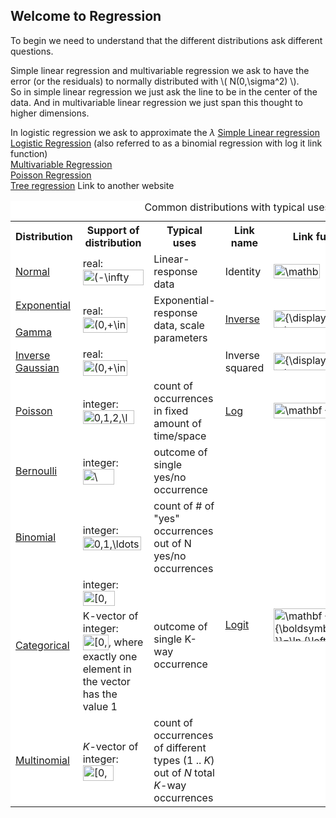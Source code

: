 

## Welcome to Regression


To begin we need to understand that the different distributions ask different questions.

Simple linear regression and multivariable regression we ask to have the error (or the residuals) to normally distributed with \\( N(0,\sigma^2) \\).<br/>
So in simple linear regression we just ask the line to be in the center of the data. And in multivariable linear regression we just span this thought to higher dimensions.

In logistic regression we ask to approximate the $\lambda$
[Simple Linear regression](linearregression/)
[Logistic Regression](Logisticregression.md) (also referred to as a binomial regression with log it link function)<br>
[Multivariable Regression](multivarregression.md)<br>
[Poisson Regression](poisson.md)<br>
[Tree regression](http://www.di.fc.ul.pt/~jpn/r/tree/tree.html) Link to another website



<table class="wikitable" style="background:white;">
<caption>Common distributions with typical uses and canonical link functions</caption>
<tbody><tr>
<th>Distribution</th>
<th>Support of distribution</th>
<th>Typical uses</th>
<th>Link name</th>
<th>Link function</th>
<th>Mean function</th>
</tr>
<tr>
<td><a href="/wiki/Normal_distribution" title="Normal distribution">Normal</a></td>
<td>real: <span class="mwe-math-element"><span class="mwe-math-mathml-inline mwe-math-mathml-a11y" style="display: none;"><math xmlns="http://www.w3.org/1998/Math/MathML">
  <semantics>
    <mrow class="MJX-TeXAtom-ORD">
      <mstyle displaystyle="true" scriptlevel="0">
        <mo stretchy="false">(</mo>
        <mo>−<!-- − --></mo>
        <mi mathvariant="normal">∞<!-- ∞ --></mi>
        <mo>,</mo>
        <mo>+</mo>
        <mi mathvariant="normal">∞<!-- ∞ --></mi>
        <mo stretchy="false">)</mo>
      </mstyle>
    </mrow>
    <annotation encoding="application/x-tex">{\displaystyle (-\infty ,+\infty )}</annotation>
  </semantics>
</math></span><img src="https://wikimedia.org/api/rest_v1/media/math/render/svg/e577bfa9ed1c0f83ed643206abae3cd2f234cf9c" class="mwe-math-fallback-image-inline" aria-hidden="true" style="vertical-align: -0.838ex; width:11.18ex; height:2.843ex;" alt="(-\infty ,+\infty )"></span></td>
<td>Linear-response data</td>
<td>Identity</td>
<td><span class="mwe-math-element"><span class="mwe-math-mathml-inline mwe-math-mathml-a11y" style="display: none;"><math xmlns="http://www.w3.org/1998/Math/MathML">
  <semantics>
    <mrow class="MJX-TeXAtom-ORD">
      <mstyle displaystyle="true" scriptlevel="0">
        <mrow class="MJX-TeXAtom-ORD">
          <mi mathvariant="bold">X</mi>
        </mrow>
        <mrow class="MJX-TeXAtom-ORD">
          <mi mathvariant="bold-italic">β<!-- β --></mi>
        </mrow>
        <mo>=</mo>
        <mi>μ<!-- μ --></mi>
        <mspace width="thinmathspace"></mspace>
        <mspace width="negativethinmathspace"></mspace>
      </mstyle>
    </mrow>
    <annotation encoding="application/x-tex">{\displaystyle \mathbf {X} {\boldsymbol {\beta }}=\mu \,\!}</annotation>
  </semantics>
</math></span><img src="https://wikimedia.org/api/rest_v1/media/math/render/svg/63238c06f9c1927aee60b40fec3adccd419cf32a" class="mwe-math-fallback-image-inline" aria-hidden="true" style="vertical-align: -0.838ex; margin-right: -0.387ex; width:8.483ex; height:2.676ex;" alt="\mathbf {X} {\boldsymbol {\beta }}=\mu \,\!"></span></td>
<td><span class="mwe-math-element"><span class="mwe-math-mathml-inline mwe-math-mathml-a11y" style="display: none;"><math xmlns="http://www.w3.org/1998/Math/MathML">
  <semantics>
    <mrow class="MJX-TeXAtom-ORD">
      <mstyle displaystyle="true" scriptlevel="0">
        <mi>μ<!-- μ --></mi>
        <mo>=</mo>
        <mrow class="MJX-TeXAtom-ORD">
          <mi mathvariant="bold">X</mi>
        </mrow>
        <mrow class="MJX-TeXAtom-ORD">
          <mi mathvariant="bold-italic">β<!-- β --></mi>
        </mrow>
        <mspace width="thinmathspace"></mspace>
        <mspace width="negativethinmathspace"></mspace>
      </mstyle>
    </mrow>
    <annotation encoding="application/x-tex">{\displaystyle \mu =\mathbf {X} {\boldsymbol {\beta }}\,\!}</annotation>
  </semantics>
</math></span><img src="https://wikimedia.org/api/rest_v1/media/math/render/svg/12c514082234f52d09595635789f474de0279b7d" class="mwe-math-fallback-image-inline" aria-hidden="true" style="vertical-align: -0.838ex; margin-right: -0.387ex; width:8.483ex; height:2.676ex;" alt="\mu =\mathbf {X} {\boldsymbol {\beta }}\,\!"></span></td>
</tr>
<tr>
<td><a href="/wiki/Exponential_distribution" title="Exponential distribution">Exponential</a></td>
<td rowspan="2">real: <span class="mwe-math-element"><span class="mwe-math-mathml-inline mwe-math-mathml-a11y" style="display: none;"><math xmlns="http://www.w3.org/1998/Math/MathML">
  <semantics>
    <mrow class="MJX-TeXAtom-ORD">
      <mstyle displaystyle="true" scriptlevel="0">
        <mo stretchy="false">(</mo>
        <mn>0</mn>
        <mo>,</mo>
        <mo>+</mo>
        <mi mathvariant="normal">∞<!-- ∞ --></mi>
        <mo stretchy="false">)</mo>
      </mstyle>
    </mrow>
    <annotation encoding="application/x-tex">{\displaystyle (0,+\infty )}</annotation>
  </semantics>
</math></span><img src="https://wikimedia.org/api/rest_v1/media/math/render/svg/de77e40eb7e2582eef8a5a1da1bc027b7d9a8d6e" class="mwe-math-fallback-image-inline" aria-hidden="true" style="vertical-align: -0.838ex; width:8.2ex; height:2.843ex;" alt="(0,+\infty )"></span></td>
<td rowspan="2">Exponential-response data, scale parameters</td>
<td rowspan="2"><a href="/wiki/Multiplicative_inverse" title="Multiplicative inverse">Inverse</a></td>
<td rowspan="2"><span class="mwe-math-element"><span class="mwe-math-mathml-inline mwe-math-mathml-a11y" style="display: none;"><math xmlns="http://www.w3.org/1998/Math/MathML">
  <semantics>
    <mrow class="MJX-TeXAtom-ORD">
      <mstyle displaystyle="true" scriptlevel="0">
        <mrow class="MJX-TeXAtom-ORD">
          <mi mathvariant="bold">X</mi>
        </mrow>
        <mrow class="MJX-TeXAtom-ORD">
          <mi mathvariant="bold-italic">β<!-- β --></mi>
        </mrow>
        <mo>=</mo>
        <msup>
          <mi>μ<!-- μ --></mi>
          <mrow class="MJX-TeXAtom-ORD">
            <mo>−<!-- − --></mo>
            <mn>1</mn>
          </mrow>
        </msup>
        <mspace width="thinmathspace"></mspace>
        <mspace width="negativethinmathspace"></mspace>
      </mstyle>
    </mrow>
    <annotation encoding="application/x-tex">{\displaystyle \mathbf {X} {\boldsymbol {\beta }}=\mu ^{-1}\,\!}</annotation>
  </semantics>
</math></span><img src="https://wikimedia.org/api/rest_v1/media/math/render/svg/35c753c466b330a78b576fc8727e188962cc604f" class="mwe-math-fallback-image-inline" aria-hidden="true" style="vertical-align: -0.838ex; margin-right: -0.387ex; width:10.83ex; height:3.176ex;" alt="{\displaystyle \mathbf {X} {\boldsymbol {\beta }}=\mu ^{-1}\,\!}"></span></td>
<td rowspan="2"><span class="mwe-math-element"><span class="mwe-math-mathml-inline mwe-math-mathml-a11y" style="display: none;"><math xmlns="http://www.w3.org/1998/Math/MathML">
  <semantics>
    <mrow class="MJX-TeXAtom-ORD">
      <mstyle displaystyle="true" scriptlevel="0">
        <mi>μ<!-- μ --></mi>
        <mo>=</mo>
        <mo stretchy="false">(</mo>
        <mrow class="MJX-TeXAtom-ORD">
          <mi mathvariant="bold">X</mi>
        </mrow>
        <mrow class="MJX-TeXAtom-ORD">
          <mi mathvariant="bold-italic">β<!-- β --></mi>
        </mrow>
        <msup>
          <mo stretchy="false">)</mo>
          <mrow class="MJX-TeXAtom-ORD">
            <mo>−<!-- − --></mo>
            <mn>1</mn>
          </mrow>
        </msup>
        <mspace width="thinmathspace"></mspace>
        <mspace width="negativethinmathspace"></mspace>
      </mstyle>
    </mrow>
    <annotation encoding="application/x-tex">{\displaystyle \mu =(\mathbf {X} {\boldsymbol {\beta }})^{-1}\,\!}</annotation>
  </semantics>
</math></span><img src="https://wikimedia.org/api/rest_v1/media/math/render/svg/77e75642db84d5f96e6c2ceb8b6c1deec1b41037" class="mwe-math-fallback-image-inline" aria-hidden="true" style="vertical-align: -0.838ex; margin-right: -0.387ex; width:12.66ex; height:3.176ex;" alt="{\displaystyle \mu =(\mathbf {X} {\boldsymbol {\beta }})^{-1}\,\!}"></span></td>
</tr>
<tr>
<td><a href="/wiki/Gamma_distribution" title="Gamma distribution">Gamma</a></td>
</tr>
<tr>
<td><a href="/wiki/Inverse_Gaussian_distribution" title="Inverse Gaussian distribution">Inverse<br>
Gaussian</a></td>
<td>real: <span class="mwe-math-element"><span class="mwe-math-mathml-inline mwe-math-mathml-a11y" style="display: none;"><math xmlns="http://www.w3.org/1998/Math/MathML">
  <semantics>
    <mrow class="MJX-TeXAtom-ORD">
      <mstyle displaystyle="true" scriptlevel="0">
        <mo stretchy="false">(</mo>
        <mn>0</mn>
        <mo>,</mo>
        <mo>+</mo>
        <mi mathvariant="normal">∞<!-- ∞ --></mi>
        <mo stretchy="false">)</mo>
      </mstyle>
    </mrow>
    <annotation encoding="application/x-tex">{\displaystyle (0,+\infty )}</annotation>
  </semantics>
</math></span><img src="https://wikimedia.org/api/rest_v1/media/math/render/svg/de77e40eb7e2582eef8a5a1da1bc027b7d9a8d6e" class="mwe-math-fallback-image-inline" aria-hidden="true" style="vertical-align: -0.838ex; width:8.2ex; height:2.843ex;" alt="(0,+\infty )"></span></td>
<td></td>
<td>Inverse<br>
squared</td>
<td><span class="mwe-math-element"><span class="mwe-math-mathml-inline mwe-math-mathml-a11y" style="display: none;"><math xmlns="http://www.w3.org/1998/Math/MathML">
  <semantics>
    <mrow class="MJX-TeXAtom-ORD">
      <mstyle displaystyle="true" scriptlevel="0">
        <mrow class="MJX-TeXAtom-ORD">
          <mi mathvariant="bold">X</mi>
        </mrow>
        <mrow class="MJX-TeXAtom-ORD">
          <mi mathvariant="bold-italic">β<!-- β --></mi>
        </mrow>
        <mo>=</mo>
        <msup>
          <mi>μ<!-- μ --></mi>
          <mrow class="MJX-TeXAtom-ORD">
            <mo>−<!-- − --></mo>
            <mn>2</mn>
          </mrow>
        </msup>
        <mspace width="thinmathspace"></mspace>
        <mspace width="negativethinmathspace"></mspace>
      </mstyle>
    </mrow>
    <annotation encoding="application/x-tex">{\displaystyle \mathbf {X} {\boldsymbol {\beta }}=\mu ^{-2}\,\!}</annotation>
  </semantics>
</math></span><img src="https://wikimedia.org/api/rest_v1/media/math/render/svg/0a3b87590326202b24e85ce5762989fd34bff8c2" class="mwe-math-fallback-image-inline" aria-hidden="true" style="vertical-align: -0.838ex; margin-right: -0.387ex; width:10.83ex; height:3.176ex;" alt="{\displaystyle \mathbf {X} {\boldsymbol {\beta }}=\mu ^{-2}\,\!}"></span></td>
<td><span class="mwe-math-element"><span class="mwe-math-mathml-inline mwe-math-mathml-a11y" style="display: none;"><math xmlns="http://www.w3.org/1998/Math/MathML">
  <semantics>
    <mrow class="MJX-TeXAtom-ORD">
      <mstyle displaystyle="true" scriptlevel="0">
        <mi>μ<!-- μ --></mi>
        <mo>=</mo>
        <mo stretchy="false">(</mo>
        <mrow class="MJX-TeXAtom-ORD">
          <mi mathvariant="bold">X</mi>
        </mrow>
        <mrow class="MJX-TeXAtom-ORD">
          <mi mathvariant="bold-italic">β<!-- β --></mi>
        </mrow>
        <msup>
          <mo stretchy="false">)</mo>
          <mrow class="MJX-TeXAtom-ORD">
            <mo>−<!-- − --></mo>
            <mn>1</mn>
            <mrow class="MJX-TeXAtom-ORD">
              <mo>/</mo>
            </mrow>
            <mn>2</mn>
          </mrow>
        </msup>
        <mspace width="thinmathspace"></mspace>
        <mspace width="negativethinmathspace"></mspace>
      </mstyle>
    </mrow>
    <annotation encoding="application/x-tex">{\displaystyle \mu =(\mathbf {X} {\boldsymbol {\beta }})^{-1/2}\,\!}</annotation>
  </semantics>
</math></span><img src="https://wikimedia.org/api/rest_v1/media/math/render/svg/9f2b2781a377e3d9ed78c1b1e026fda1e8895402" class="mwe-math-fallback-image-inline" aria-hidden="true" style="vertical-align: -0.838ex; margin-right: -0.387ex; width:14.319ex; height:3.343ex;" alt="{\displaystyle \mu =(\mathbf {X} {\boldsymbol {\beta }})^{-1/2}\,\!}"></span></td>
</tr>
<tr>
<td><a href="/wiki/Poisson_distribution" title="Poisson distribution">Poisson</a></td>
<td>integer: <span class="mwe-math-element"><span class="mwe-math-mathml-inline mwe-math-mathml-a11y" style="display: none;"><math xmlns="http://www.w3.org/1998/Math/MathML">
  <semantics>
    <mrow class="MJX-TeXAtom-ORD">
      <mstyle displaystyle="true" scriptlevel="0">
        <mn>0</mn>
        <mo>,</mo>
        <mn>1</mn>
        <mo>,</mo>
        <mn>2</mn>
        <mo>,</mo>
        <mo>…<!-- … --></mo>
      </mstyle>
    </mrow>
    <annotation encoding="application/x-tex">{\displaystyle 0,1,2,\ldots }</annotation>
  </semantics>
</math></span><img src="https://wikimedia.org/api/rest_v1/media/math/render/svg/b1da8ed7e74b31b6314f23f122a1198c104fcaad" class="mwe-math-fallback-image-inline" aria-hidden="true" style="vertical-align: -0.671ex; width:9.386ex; height:2.509ex;" alt="0,1,2,\ldots "></span></td>
<td>count of occurrences in fixed amount of time/space</td>
<td><a href="/wiki/Natural_logarithm" title="Natural logarithm">Log</a></td>
<td><span class="mwe-math-element"><span class="mwe-math-mathml-inline mwe-math-mathml-a11y" style="display: none;"><math xmlns="http://www.w3.org/1998/Math/MathML">
  <semantics>
    <mrow class="MJX-TeXAtom-ORD">
      <mstyle displaystyle="true" scriptlevel="0">
        <mrow class="MJX-TeXAtom-ORD">
          <mi mathvariant="bold">X</mi>
        </mrow>
        <mrow class="MJX-TeXAtom-ORD">
          <mi mathvariant="bold-italic">β<!-- β --></mi>
        </mrow>
        <mo>=</mo>
        <mi>ln</mi>
        <mo>⁡<!-- ⁡ --></mo>
        <mrow class="MJX-TeXAtom-ORD">
          <mo stretchy="false">(</mo>
          <mi>μ<!-- μ --></mi>
          <mo stretchy="false">)</mo>
        </mrow>
        <mspace width="thinmathspace"></mspace>
        <mspace width="negativethinmathspace"></mspace>
      </mstyle>
    </mrow>
    <annotation encoding="application/x-tex">{\displaystyle \mathbf {X} {\boldsymbol {\beta }}=\ln {(\mu )}\,\!}</annotation>
  </semantics>
</math></span><img src="https://wikimedia.org/api/rest_v1/media/math/render/svg/ef9f78b057c55a36d8b2516ba1f22a64f601fa1e" class="mwe-math-fallback-image-inline" aria-hidden="true" style="vertical-align: -0.838ex; margin-right: -0.387ex; width:12.66ex; height:2.843ex;" alt="\mathbf {X} {\boldsymbol {\beta }}=\ln {(\mu )}\,\!"></span></td>
<td><span class="mwe-math-element"><span class="mwe-math-mathml-inline mwe-math-mathml-a11y" style="display: none;"><math xmlns="http://www.w3.org/1998/Math/MathML">
  <semantics>
    <mrow class="MJX-TeXAtom-ORD">
      <mstyle displaystyle="true" scriptlevel="0">
        <mi>μ<!-- μ --></mi>
        <mo>=</mo>
        <mi>exp</mi>
        <mo>⁡<!-- ⁡ --></mo>
        <mrow class="MJX-TeXAtom-ORD">
          <mo stretchy="false">(</mo>
          <mrow class="MJX-TeXAtom-ORD">
            <mi mathvariant="bold">X</mi>
          </mrow>
          <mrow class="MJX-TeXAtom-ORD">
            <mi mathvariant="bold-italic">β<!-- β --></mi>
          </mrow>
          <mo stretchy="false">)</mo>
        </mrow>
        <mspace width="thinmathspace"></mspace>
        <mspace width="negativethinmathspace"></mspace>
      </mstyle>
    </mrow>
    <annotation encoding="application/x-tex">{\displaystyle \mu =\exp {(\mathbf {X} {\boldsymbol {\beta }})}\,\!}</annotation>
  </semantics>
</math></span><img src="https://wikimedia.org/api/rest_v1/media/math/render/svg/b8cdcc2a7f1ac3de2da641254ab17cd120d1ce5e" class="mwe-math-fallback-image-inline" aria-hidden="true" style="vertical-align: -0.838ex; margin-right: -0.387ex; width:14.284ex; height:2.843ex;" alt="\mu =\exp {(\mathbf {X} {\boldsymbol {\beta }})}\,\!"></span></td>
</tr>
<tr>
<td><a href="/wiki/Bernoulli_distribution" title="Bernoulli distribution">Bernoulli</a></td>
<td>integer: <span class="mwe-math-element"><span class="mwe-math-mathml-inline mwe-math-mathml-a11y" style="display: none;"><math xmlns="http://www.w3.org/1998/Math/MathML">
  <semantics>
    <mrow class="MJX-TeXAtom-ORD">
      <mstyle displaystyle="true" scriptlevel="0">
        <mo fence="false" stretchy="false">{</mo>
        <mn>0</mn>
        <mo>,</mo>
        <mn>1</mn>
        <mo fence="false" stretchy="false">}</mo>
      </mstyle>
    </mrow>
    <annotation encoding="application/x-tex">{\displaystyle \{0,1\}}</annotation>
  </semantics>
</math></span><img src="https://wikimedia.org/api/rest_v1/media/math/render/svg/28de5781698336d21c9c560fb1cbb3fb406923eb" class="mwe-math-fallback-image-inline" aria-hidden="true" style="vertical-align: -0.838ex; width:5.736ex; height:2.843ex;" alt="\{0,1\}"></span></td>
<td>outcome of single yes/no occurrence</td>
<td rowspan="5"><a href="/wiki/Logit" title="Logit">Logit</a></td>
<td rowspan="5"><span class="mwe-math-element"><span class="mwe-math-mathml-inline mwe-math-mathml-a11y" style="display: none;"><math xmlns="http://www.w3.org/1998/Math/MathML">
  <semantics>
    <mrow class="MJX-TeXAtom-ORD">
      <mstyle displaystyle="true" scriptlevel="0">
        <mrow class="MJX-TeXAtom-ORD">
          <mi mathvariant="bold">X</mi>
        </mrow>
        <mrow class="MJX-TeXAtom-ORD">
          <mi mathvariant="bold-italic">β<!-- β --></mi>
        </mrow>
        <mo>=</mo>
        <mi>ln</mi>
        <mo>⁡<!-- ⁡ --></mo>
        <mrow class="MJX-TeXAtom-ORD">
          <mrow>
            <mo>(</mo>
            <mrow class="MJX-TeXAtom-ORD">
              <mfrac>
                <mi>μ<!-- μ --></mi>
                <mrow>
                  <mn>1</mn>
                  <mo>−<!-- − --></mo>
                  <mi>μ<!-- μ --></mi>
                </mrow>
              </mfrac>
            </mrow>
            <mo>)</mo>
          </mrow>
        </mrow>
        <mspace width="thinmathspace"></mspace>
        <mspace width="negativethinmathspace"></mspace>
      </mstyle>
    </mrow>
    <annotation encoding="application/x-tex">{\displaystyle \mathbf {X} {\boldsymbol {\beta }}=\ln {\left({\frac {\mu }{1-\mu }}\right)}\,\!}</annotation>
  </semantics>
</math></span><img src="https://wikimedia.org/api/rest_v1/media/math/render/svg/b1399fce891de947b987e2e8ae8abd942316a681" class="mwe-math-fallback-image-inline" aria-hidden="true" style="vertical-align: -2.505ex; margin-right: -0.387ex; width:19.132ex; height:6.176ex;" alt="\mathbf {X} {\boldsymbol {\beta }}=\ln {\left({\frac {\mu }{1-\mu }}\right)}\,\!"></span></td>
<td rowspan="5"><span class="mwe-math-element"><span class="mwe-math-mathml-inline mwe-math-mathml-a11y" style="display: none;"><math xmlns="http://www.w3.org/1998/Math/MathML">
  <semantics>
    <mrow class="MJX-TeXAtom-ORD">
      <mstyle displaystyle="true" scriptlevel="0">
        <mi>μ<!-- μ --></mi>
        <mo>=</mo>
        <mrow class="MJX-TeXAtom-ORD">
          <mfrac>
            <mrow>
              <mi>exp</mi>
              <mo>⁡<!-- ⁡ --></mo>
              <mrow class="MJX-TeXAtom-ORD">
                <mo stretchy="false">(</mo>
                <mrow class="MJX-TeXAtom-ORD">
                  <mi mathvariant="bold">X</mi>
                </mrow>
                <mrow class="MJX-TeXAtom-ORD">
                  <mi mathvariant="bold-italic">β<!-- β --></mi>
                </mrow>
                <mo stretchy="false">)</mo>
              </mrow>
            </mrow>
            <mrow>
              <mn>1</mn>
              <mo>+</mo>
              <mi>exp</mi>
              <mo>⁡<!-- ⁡ --></mo>
              <mrow class="MJX-TeXAtom-ORD">
                <mo stretchy="false">(</mo>
                <mrow class="MJX-TeXAtom-ORD">
                  <mi mathvariant="bold">X</mi>
                </mrow>
                <mrow class="MJX-TeXAtom-ORD">
                  <mi mathvariant="bold-italic">β<!-- β --></mi>
                </mrow>
                <mo stretchy="false">)</mo>
              </mrow>
            </mrow>
          </mfrac>
        </mrow>
        <mo>=</mo>
        <mrow class="MJX-TeXAtom-ORD">
          <mfrac>
            <mn>1</mn>
            <mrow>
              <mn>1</mn>
              <mo>+</mo>
              <mi>exp</mi>
              <mo>⁡<!-- ⁡ --></mo>
              <mrow class="MJX-TeXAtom-ORD">
                <mo stretchy="false">(</mo>
                <mo>−<!-- − --></mo>
                <mrow class="MJX-TeXAtom-ORD">
                  <mi mathvariant="bold">X</mi>
                </mrow>
                <mrow class="MJX-TeXAtom-ORD">
                  <mi mathvariant="bold-italic">β<!-- β --></mi>
                </mrow>
                <mo stretchy="false">)</mo>
              </mrow>
            </mrow>
          </mfrac>
        </mrow>
        <mspace width="thinmathspace"></mspace>
        <mspace width="negativethinmathspace"></mspace>
      </mstyle>
    </mrow>
    <annotation encoding="application/x-tex">{\displaystyle \mu ={\frac {\exp {(\mathbf {X} {\boldsymbol {\beta }})}}{1+\exp {(\mathbf {X} {\boldsymbol {\beta }})}}}={\frac {1}{1+\exp {(-\mathbf {X} {\boldsymbol {\beta }})}}}\,\!}</annotation>
  </semantics>
</math></span><img src="https://wikimedia.org/api/rest_v1/media/math/render/svg/edc5319ec8c1afe66476e8fc9c12710965ddfdca" class="mwe-math-fallback-image-inline" aria-hidden="true" style="vertical-align: -2.671ex; margin-right: -0.387ex; width:38.306ex; height:6.509ex;" alt="\mu ={\frac {\exp {(\mathbf {X} {\boldsymbol {\beta }})}}{1+\exp {(\mathbf {X} {\boldsymbol {\beta }})}}}={\frac {1}{1+\exp {(-\mathbf {X} {\boldsymbol {\beta }})}}}\,\!"></span></td>
</tr>
<tr>
<td><a href="/wiki/Binomial_distribution" title="Binomial distribution">Binomial</a></td>
<td>integer: <span class="mwe-math-element"><span class="mwe-math-mathml-inline mwe-math-mathml-a11y" style="display: none;"><math xmlns="http://www.w3.org/1998/Math/MathML">
  <semantics>
    <mrow class="MJX-TeXAtom-ORD">
      <mstyle displaystyle="true" scriptlevel="0">
        <mn>0</mn>
        <mo>,</mo>
        <mn>1</mn>
        <mo>,</mo>
        <mo>…<!-- … --></mo>
        <mo>,</mo>
        <mi>N</mi>
      </mstyle>
    </mrow>
    <annotation encoding="application/x-tex">{\displaystyle 0,1,\ldots ,N}</annotation>
  </semantics>
</math></span><img src="https://wikimedia.org/api/rest_v1/media/math/render/svg/4f0dabd0eecff746a5377991354a67ea28a4e684" class="mwe-math-fallback-image-inline" aria-hidden="true" style="vertical-align: -0.671ex; width:10.674ex; height:2.509ex;" alt="0,1,\ldots ,N"></span></td>
<td>count of # of "yes" occurrences out of N yes/no occurrences</td>
</tr>
<tr>
<td rowspan="2"><a href="/wiki/Categorical_distribution" title="Categorical distribution">Categorical</a></td>
<td>integer: <span class="mwe-math-element"><span class="mwe-math-mathml-inline mwe-math-mathml-a11y" style="display: none;"><math xmlns="http://www.w3.org/1998/Math/MathML">
  <semantics>
    <mrow class="MJX-TeXAtom-ORD">
      <mstyle displaystyle="true" scriptlevel="0">
        <mo stretchy="false">[</mo>
        <mn>0</mn>
        <mo>,</mo>
        <mi>K</mi>
        <mo stretchy="false">)</mo>
      </mstyle>
    </mrow>
    <annotation encoding="application/x-tex">{\displaystyle [0,K)}</annotation>
  </semantics>
</math></span><img src="https://wikimedia.org/api/rest_v1/media/math/render/svg/aa074207d3bea2e879410172ce89ba2435d37d11" class="mwe-math-fallback-image-inline" aria-hidden="true" style="vertical-align: -0.838ex; width:5.866ex; height:2.843ex;" alt="[0,K)"></span></td>
<td rowspan="2">outcome of single K-way occurrence</td>
</tr>
<tr>
<td>K-vector of integer: <span class="mwe-math-element"><span class="mwe-math-mathml-inline mwe-math-mathml-a11y" style="display: none;"><math xmlns="http://www.w3.org/1998/Math/MathML">
  <semantics>
    <mrow class="MJX-TeXAtom-ORD">
      <mstyle displaystyle="true" scriptlevel="0">
        <mo stretchy="false">[</mo>
        <mn>0</mn>
        <mo>,</mo>
        <mn>1</mn>
        <mo stretchy="false">]</mo>
      </mstyle>
    </mrow>
    <annotation encoding="application/x-tex">{\displaystyle [0,1]}</annotation>
  </semantics>
</math></span><img src="https://wikimedia.org/api/rest_v1/media/math/render/svg/738f7d23bb2d9642bab520020873cccbef49768d" class="mwe-math-fallback-image-inline" aria-hidden="true" style="vertical-align: -0.838ex; width:4.705ex; height:2.843ex;" alt="[0,1]"></span>, where exactly one element in the vector has the value 1</td>
</tr>
<tr>
<td><a href="/wiki/Multinomial_distribution" title="Multinomial distribution">Multinomial</a></td>
<td><i>K</i>-vector of integer: <span class="mwe-math-element"><span class="mwe-math-mathml-inline mwe-math-mathml-a11y" style="display: none;"><math xmlns="http://www.w3.org/1998/Math/MathML">
  <semantics>
    <mrow class="MJX-TeXAtom-ORD">
      <mstyle displaystyle="true" scriptlevel="0">
        <mo stretchy="false">[</mo>
        <mn>0</mn>
        <mo>,</mo>
        <mi>N</mi>
        <mo stretchy="false">]</mo>
      </mstyle>
    </mrow>
    <annotation encoding="application/x-tex">{\displaystyle [0,N]}</annotation>
  </semantics>
</math></span><img src="https://wikimedia.org/api/rest_v1/media/math/render/svg/703d57dca548a7f9d927247c2a27b67666aebdd5" class="mwe-math-fallback-image-inline" aria-hidden="true" style="vertical-align: -0.838ex; width:5.606ex; height:2.843ex;" alt="[0,N]"></span></td>
<td>count of occurrences of different types (1 .. <i>K</i>) out of <i>N</i> total <i>K</i>-way occurrences</td>
</tr>
</tbody></table>
